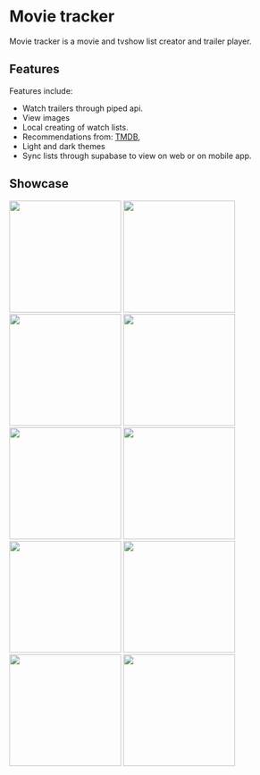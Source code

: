 # Movie tracker
Movie tracker is a movie and tvshow list creator and trailer player.

## Features
Features include:
* Watch trailers through piped api.
* View images
* Local creating of watch lists.
* Recommendations from: [TMDB](https://www.themoviedb.org/),
* Light and dark themes
* Sync lists through supabase to view on web or on mobile app.

## Showcase
<img src="https://github.com/SilvVF/movie/assets/98186105/e33a4a0d-0d8c-4048-830a-c2c894d4811d" width="200">
<img src="https://github.com/SilvVF/movie/assets/98186105/28ee9f9f-835b-4da3-a2da-8655f513fa3d" width="200">
<img src="https://github.com/SilvVF/movie/assets/98186105/d6cc5bca-16be-47eb-b323-746051edde50" width="200">
<img src="https://github.com/SilvVF/movie/assets/98186105/1dfbcb18-7b2a-4ccf-b8e3-c54fae7905c3" width="200">
<img src="https://github.com/SilvVF/movie/assets/98186105/26164029-02d4-4eb0-a965-6368be80ccde" width="200">
<img src="https://github.com/SilvVF/movie/assets/98186105/351c2e3a-efb6-401f-b8d9-1d522a827914" width="200">
<img src="https://github.com/SilvVF/movie/assets/98186105/d8c43215-5199-4832-a93e-32deef28ef7a" width="200">
<img src="https://github.com/SilvVF/movie/assets/98186105/4a044334-42fa-4df7-a358-7455cf856b36" width="200">
<img src="https://github.com/SilvVF/movie/assets/98186105/bd1781a3-8ef1-47a3-8476-8e60cd6d5a6c" width="200">
<img src="https://github.com/SilvVF/movie/assets/98186105/85c85ea4-99a3-4359-9a57-af7afb485bd5" width="200">
